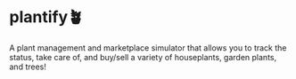# plantify🪴

A plant management and marketplace simulator that allows you to track the status, take care of, and buy/sell a variety of houseplants, garden plants, and trees!
